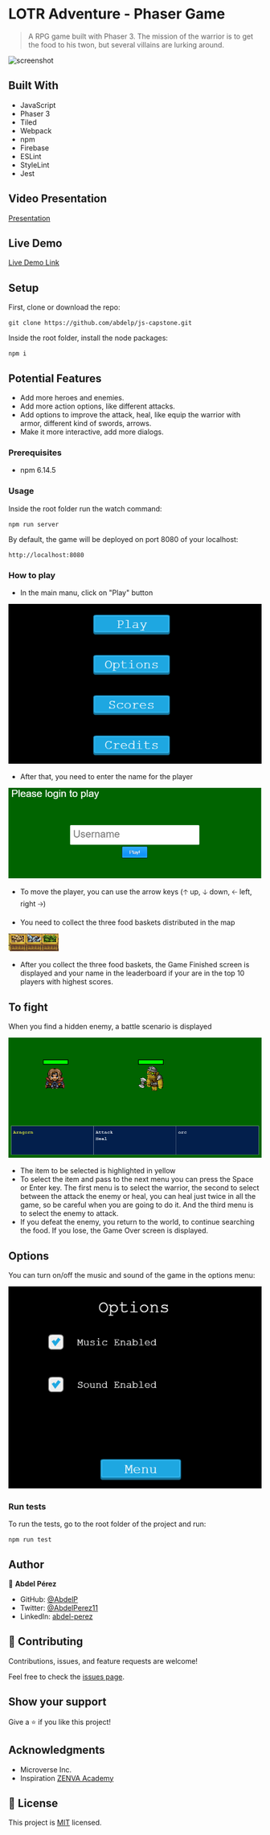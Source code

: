 # LOTR Adventure - Phaser Game

> A RPG game built with Phaser 3. The mission of the warrior is to get the food to his twon, but several villains are lurking around.

![screenshot](./app_screenshot.gif)

## Built With

- JavaScript
- Phaser 3
- Tiled
- Webpack
- npm
- Firebase
- ESLint
- StyleLint
- Jest

## Video Presentation

[Presentation](https://www.loom.com/share/105757c0729b4d718b64e9ad82300db4)

## Live Demo

[Live Demo Link](https://javascript-capstone.web.app)


## Setup

First, clone or download the repo:

```
git clone https://github.com/abdelp/js-capstone.git
```

Inside the root folder, install the node packages:

```
npm i
```

## Potential Features

* Add more heroes and enemies.
* Add more action options, like different attacks.
* Add options to improve the attack, heal, like equip the warrior with armor, different kind of swords, arrows.
* Make it more interactive, add more dialogs.

### Prerequisites

- npm 6.14.5


### Usage

Inside the root folder run the watch command:

```
npm run server
```

By default, the game will be deployed on port 8080 of your localhost:

```
http://localhost:8080
```

### How to play

* In the main manu, click on "Play" button

![step 1](./assets/step1.png)

* After that, you need to enter the name for the player

![step 2](./assets/step2.png)

* To move the player, you can use the arrow keys (🡡 up, 🡣 down, 🡠 left, right 🡢)

* You need to collect the three food baskets distributed in the map

![food](./assets/food.png)

* After you collect the three food baskets, the Game Finished screen is displayed and your name in the leaderboard if your are in the top 10 players with highest scores.

## To fight

When you find a hidden enemy, a battle scenario is displayed

![battle-scene](./assets/battle-scene.png)

* The item to be selected is highlighted in yellow
* To select the item and pass to the next menu you can press the Space or Enter key. The first menu is to select the warrior, the second to select between the attack the enemy or heal, you can heal just twice in all the game, so be careful when you are going to do it. And the third menu is to select the enemy to attack.
* If you defeat the enemy, you return to the world, to continue searching the food. If you lose, the Game Over screen is displayed.

## Options

You can turn on/off the music and sound of the game in the options menu:

![options](./assets/options.png)

### Run tests

To run the tests, go to the root folder of the project and run:

```
npm run test
```

## Author

👤 **Abdel Pérez**

- GitHub: [@AbdelP](https://github.com/AbdelP)
- Twitter: [@AbdelPerez11](https://twitter.com/AbdelPerez11)
- LinkedIn: [abdel-perez](https://linkedin.com/in/abdel-perez)


## 🤝 Contributing

Contributions, issues, and feature requests are welcome!

Feel free to check the [issues page](issues/).

## Show your support

Give a ⭐️ if you like this project!

## Acknowledgments

- Microverse Inc.
- Inspiration [ZENVA Academy](https://academy.zenva.com/)

## 📝 License

This project is [MIT](lic.url) licensed.